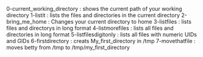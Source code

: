 0-current_working_directory : shows the current path of your working directory
1-listit : lists the files and directories in the current directory
2-bring_me_home : Changes your current directory to home
3-listfiles : lists files and directorys in long format
4-listmorefiles : lists all files and directories in long format
5-listfilesdigitonly : lists all files with numeric UIDs and GIDs
6-firstdirectory : creats My_first_directory in /tmp
7-movethatfile : moves betty from /tmp to /tmp/my_first_directory
